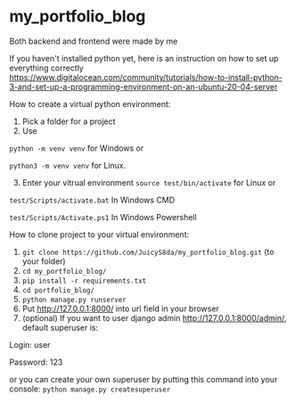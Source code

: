 # my_portfolio_blog
Both backend and frontend were made by me

If you haven't installed python yet, here is an instruction on how to set up everything correctly
https://www.digitalocean.com/community/tutorials/how-to-install-python-3-and-set-up-a-programming-environment-on-an-ubuntu-20-04-server

How to create a virtual python environment:

1. Pick a folder for a project
2. Use

```python -m venv venv``` for Windows or

```python3 -m venv venv``` for Linux.

3. Enter your vitrual environment ```source test/bin/activate``` for Linux or

```test/Scripts/activate.bat``` In Windows CMD 

```test/Scripts/Activate.ps1``` In Windows Powershell

How to clone project to your virtual environment:

1. ```git clone https://github.com/JuicyS8da/my_portfolio_blog.git``` (to your folder)
2. ```cd my_portfolio_blog/```
3. ```pip install -r requirements.txt```
4. ```cd portfolio_blog/```
5. ```python manage.py runserver```
6. Put http://127.0.0.1:8000/ into url field in your browser
7. (optional) If you want to user django admin http://127.0.0.1:8000/admin/, default superuser is:

Login: user

Password: 123

or you can create your own superuser by putting this command into your console:
```python manage.py createsuperuser```

